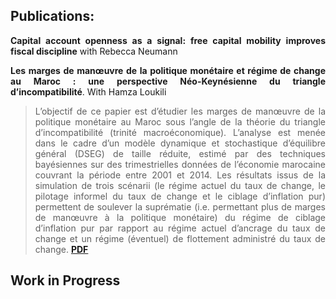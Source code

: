 <style>body {text-align: justify}</style>
<style>body {"font-family: Brill; font-size:3pt; text-align: justify}</style>

## **Publications**:
  **Capital account openness as a signal: free capital mobility improves fiscal discipline**
  with Rebecca Neumann


   **Les marges de manœuvre de la politique monétaire et régime de change au Maroc : une perspective Néo-Keynésienne du triangle d’incompatibilité**.
   With Hamza Loukili

 >L’objectif de ce papier est d’étudier les marges de manœuvre de la politique monétaire au Maroc sous l’angle de la théorie du triangle d’incompatibilité (trinité macroéconomique). L’analyse est menée dans le cadre d’un modèle dynamique et stochastique d’équilibre général (DSEG) de taille réduite, estimé par des techniques bayésiennes sur des trimestrielles données de l’économie marocaine couvrant la période entre 2001 et 2014. Les résultats issus de la simulation de trois scénarii (le régime actuel du taux de change, le pilotage informel du taux de change et le ciblage d’inflation pur) permettent de soulever la  suprématie  (i.e.  permettant  plus  de  marges  de  manœuvre  à  la  politique monétaire) du régime de ciblage d’inflation pur par rapport au régime actuel d’ancrage du taux de change et un régime (éventuel) de flottement administré du taux de change.
[**PDF**](https://www.policycenter.ma/publications/les-politiques-macro%C3%A9conomiques-au-maroc-et-dans-les-pays-en-d%C3%A9veloppement-quelques)

## **Work in Progress**